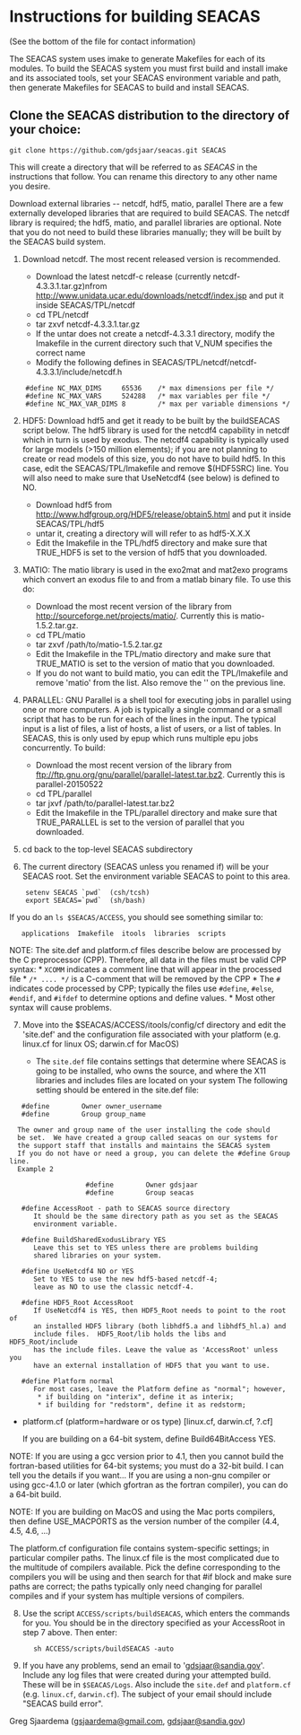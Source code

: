# Instructions for building SEACAS
(See the bottom of the file for contact information)

The SEACAS system uses imake to generate Makefiles for each of its
modules.  To build the SEACAS system you must first build and install
imake and its associated tools, set your SEACAS environment variable
and path, then generate Makefiles for SEACAS to build and install
SEACAS.

## Clone the SEACAS distribution to the directory of your choice:
```
git clone https://github.com/gdsjaar/seacas.git SEACAS
```
This will create a directory that will be referred to as _SEACAS_ in the instructions that follow. You can rename this directory to any other name you desire.

Download external libraries -- netcdf, hdf5, matio, parallel There are a few externally developed libraries that are required to build SEACAS.  The netcdf library is required; the hdf5, matio, and parallel libraries are optional. Note that you do not need to build these libraries manually; they will be built by the SEACAS build system. 

1. Download netcdf.  The most recent released version is recommended. 

   * Download the latest netcdf-c release (currently netcdf-4.3.3.1.tar.gz)nfrom http://www.unidata.ucar.edu/downloads/netcdf/index.jsp and put it inside SEACAS/TPL/netcdf
   * cd TPL/netcdf
   * tar zxvf netcdf-4.3.3.1.tar.gz
   * If the untar does not create a netcdf-4.3.3.1 directory, modify the Imakefile in the current directory such that V_NUM specifies the correct name
   * Modify the following defines in SEACAS/TPL/netcdf/netcdf-4.3.3.1/include/netcdf.h

```
	#define NC_MAX_DIMS     65536    /* max dimensions per file */
	#define NC_MAX_VARS     524288   /* max variables per file */
	#define NC_MAX_VAR_DIMS 8        /* max per variable dimensions */
```

2. HDF5: Download hdf5 and get it ready to be built by the buildSEACAS script below. The hdf5 library is used for the netcdf4 capability in netcdf which in turn is used by exodus.  The netcdf4 capability is typically used for large models (>150 million elements); if you are not planning to create or read models of this size, you do not have to build hdf5. In this case, edit the SEACAS/TPL/Imakefile and remove $(HDF5SRC) line. You will also need to make sure that UseNetcdf4 (see below) is defined to NO.

   * Download hdf5 from http://www.hdfgroup.org/HDF5/release/obtain5.html and put it inside SEACAS/TPL/hdf5
   * untar it, creating a directory will will refer to as hdf5-X.X.X
   * Edit the Imakefile in the TPL/hdf5 directory and make sure that TRUE_HDF5 is set to the version of hdf5 that you downloaded.

3. MATIO: The matio library is used in the exo2mat and mat2exo programs which convert an exodus file to and from a matlab binary file.  To use this do:

   * Download the most recent version of the library from http://sourceforge.net/projects/matio/. Currently this is matio-1.5.2.tar.gz. 
   * cd TPL/matio
   * tar zxvf /path/to/matio-1.5.2.tar.gz
   * Edit the Imakefile in the TPL/matio directory and make sure that TRUE_MATIO is set to the version of matio that you downloaded.
    * If you do not want to build matio, you can edit the TPL/Imakefile and remove 'matio' from the list. Also remove the '\' on the previous line.

4. PARALLEL: GNU Parallel is a shell tool for executing jobs in parallel using one or more computers. A job is typically a single command or a small script that has to be run for each of the lines in the input. The typical input is a list of files, a list of hosts, a list of users, or a list of tables.  In SEACAS, this is only used by epup which runs multiple epu jobs concurrently.  To build:

   * Download the most recent version of the library from ftp://ftp.gnu.org/gnu/parallel/parallel-latest.tar.bz2. Currently this is parallel-20150522
   * cd TPL/parallel
   * tar jxvf /path/to/parallel-latest.tar.bz2
   * Edit the Imakefile in the TPL/parallel directory and make sure that TRUE_PARALLEL is set to the version of parallel that you downloaded.

5. cd back to the top-level SEACAS subdirectory

6. The current directory (SEACAS unless you renamed if) will be your
   SEACAS root.  Set the environment variable SEACAS to point to this
   area. 
```
    setenv SEACAS `pwd`  (csh/tcsh)
    export SEACAS=`pwd`  (sh/bash)
```
   If you do an `ls $SEACAS/ACCESS`, you should see something similar to:
```
   applications  Imakefile  itools  libraries  scripts  
```

NOTE: The site.def and platform.cf files describe below are processed 
      by the C preprocessor (CPP). Therefore, all data in the files must be 
      valid CPP syntax:
      * `XCOMM` indicates a comment line that will appear in the
        processed file
      * `/* .... */` is a C-comment that will be removed by the CPP
      * The `#` indicates code processed by CPP; typically the files
        use `#define`, `#else`, `#endif`, and `#ifdef` to determine options
	and define values.
      * Most other syntax will cause problems.

7. Move into the $SEACAS/ACCESS/itools/config/cf directory and edit the 'site.def' and the configuration file associated with your platform (e.g. linux.cf for linux OS; darwin.cf for MacOS)

      * The `site.def` file contains settings that determine where SEACAS
      is going to be installed, who owns the source, and where the
      X11 libraries and includes files are located on your system
      The following setting should be entered in the site.def file:

```
   #define        Owner owner_username
   #define        Group group_name 
```
      The owner and group name of the user installing the code should
      be set.  We have created a group called seacas on our systems for
      the support staff that installs and maintains the SEACAS system
      If you do not have or need a group, you can delete the #define Group line.
      Example 2
```
                   #define        Owner gdsjaar
                   #define        Group seacas 
```

```
   #define AccessRoot - path to SEACAS source directory
      It should be the same directory path as you set as the SEACAS
      environment variable.

   #define BuildSharedExodusLibrary YES
      Leave this set to YES unless there are problems building
      shared libraries on your system.

   #define UseNetcdf4 NO or YES
      Set to YES to use the new hdf5-based netcdf-4;
      leave as NO to use the classic netcdf-4.
      
   #define HDF5_Root AccessRoot
      If UseNetcdf4 is YES, then HDF5_Root needs to point to the root of
      an installed HDF5 library (both libhdf5.a and libhdf5_hl.a) and
      include files.  HDF5_Root/lib holds the libs and HDF5_Root/include
      has the include files. Leave the value as 'AccessRoot' unless you
      have an external installation of HDF5 that you want to use.
         
   #define Platform normal
      For most cases, leave the Platform define as "normal"; however,
       * if building on "interix", define it as interix;
       * if building for "redstorm", define it as redstorm;
```

   * platform.cf (platform=hardware or os type) [linux.cf, darwin.cf, ?.cf]

      If you are building on a 64-bit system, define Build64BitAccess YES.

NOTE: If you are using a gcc version prior to 4.1, then you cannot build the fortran-based utilities for 64-bit systems; you must do a 32-bit build. I can tell you the details if you want...  If you are using a non-gnu compiler or using gcc-4.1.0 or later (which gfortran as the fortran compiler), you can do a 64-bit build.

NOTE: If you are building on MacOS and using the Mac ports compilers, then define USE_MACPORTS as the version number of the compiler (4.4, 4.5, 4.6, ...)

The platform.cf configuration file contains system-specific settings; in particular compiler paths.  The linux.cf file is the most complicated due to the multitude of compilers available.  Pick the define corresponding to the compilers you will be using and then search for that #if block and make sure paths are correct; the paths typically only need changing for parallel compiles and if your system has multiple versions of compilers.

8.  Use the script `ACCESS/scripts/buildSEACAS`, which enters the commands for you.  You should be in the directory specified as your AccessRoot in step 7 above. Then enter:

```
      sh ACCESS/scripts/buildSEACAS -auto
```

9. If you have any problems, send an email to 'gdsjaar@sandia.gov'. Include any log files that were created during your attempted build. These will be in `$SEACAS/Logs`.  Also include the `site.def` and `platform.cf` (e.g. `linux.cf`, `darwin.cf`).  The subject of your email should include "SEACAS build error".

 Greg Sjaardema  (gsjaardema@gmail.com,  gdsjaar@sandia.gov)
      
